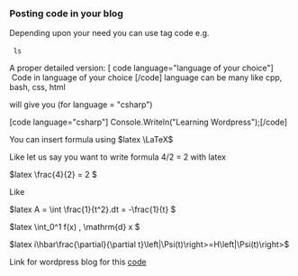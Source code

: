 <h3>Posting code in your blog</h3>
Depending upon your need you can use tag code
e.g.

<code> ls </code> 

A proper detailed version:
[ code language="language of your choice"]  Code in language of your choice [/code]
language can be many like cpp, bash, css, html

will give you (for language = "csharp")

[code language="csharp"] Console.Writeln("Learning Wordpress");[/code]

You can insert formula using $latex \LaTeX$

Like let us say you want to write formula 4/2 = 2 with latex

$latex \frac{4}{2} = 2 $

Like

$latex A = \int \frac{1}{t^2}.dt = -\frac{1}{t} $

$latex \int_0^1 f(x) \, \mathrm{d} x $ 

$latex i\hbar\frac{\partial}{\partial t}\left|\Psi(t)\right>=H\left|\Psi(t)\right>$

Link for wordpress blog for this <a href="https://nandandubey.wordpress.com/2017/01/07/wordpress-cheatsheet/">code</a>

